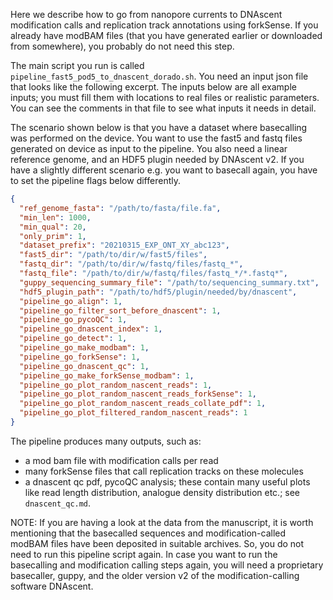 Here we describe how to go from nanopore currents to DNAscent modification calls and
replication track annotations using forkSense. If you already have modBAM files
(that you have generated earlier or downloaded from somewhere), you probably do
not need this step.

The main script you run is called `pipeline_fast5_pod5_to_dnascent_dorado.sh`.
You need an input json file that looks like the following excerpt.
The inputs below are all example inputs; you must fill them with locations to real files or realistic parameters.
You can see the comments in that file to see what inputs it needs in detail.

The scenario shown below is that you have a dataset where basecalling was performed on the device.
You want to use the fast5 and fastq files generated on device as input to the pipeline.
You also need a linear reference genome, and an HDF5 plugin needed by DNAscent v2.
If you have a slightly different scenario e.g. you want to basecall again, you
have to set the pipeline flags below differently.

```json
{
  "ref_genome_fasta": "/path/to/fasta/file.fa",
  "min_len": 1000,
  "min_qual": 20,
  "only_prim": 1,
  "dataset_prefix": "20210315_EXP_ONT_XY_abc123",
  "fast5_dir": "/path/to/dir/w/fast5/files",
  "fastq_dir": "/path/to/dir/w/fastq/files/fastq_*",
  "fastq_file": "/path/to/dir/w/fastq/files/fastq_*/*.fastq*",
  "guppy_sequencing_summary_file": "/path/to/sequencing_summary.txt",
  "hdf5_plugin_path": "/path/to/hdf5/plugin/needed/by/dnascent",
  "pipeline_go_align": 1,
  "pipeline_go_filter_sort_before_dnascent": 1,
  "pipeline_go_pycoQC": 1,
  "pipeline_go_dnascent_index": 1,
  "pipeline_go_detect": 1,
  "pipeline_go_make_modbam": 1,
  "pipeline_go_forkSense": 1,
  "pipeline_go_dnascent_qc": 1,
  "pipeline_go_make_forkSense_modbam": 1,
  "pipeline_go_plot_random_nascent_reads": 1,
  "pipeline_go_plot_random_nascent_reads_forkSense": 1,
  "pipeline_go_plot_random_nascent_reads_collate_pdf": 1,
  "pipeline_go_plot_filtered_random_nascent_reads": 1
}
```

The pipeline produces many outputs, such as:
- a mod bam file with modification calls per read
- many forkSense files that call replication tracks on these molecules
- a dnascent qc pdf, pycoQC analysis; these contain many useful plots like
read length distribution, analogue density distribution etc.; see `dnascent_qc.md`.

NOTE: If you are having a look at the data from the manuscript, it is worth mentioning that 
the basecalled sequences and modification-called modBAM files have been deposited in suitable
archives. So, you do not need to run this pipeline script again.
In case you want to run the basecalling and modification calling steps again,
you will need a proprietary basecaller, guppy, and the
older version v2 of the modification-calling software DNAscent.